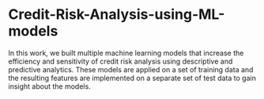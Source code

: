 # Credit-Risk-Analysis-using-ML-models
In this work, we built multiple machine learning models that increase the efficiency and sensitivity of credit risk analysis using descriptive and predictive analytics. These models are applied on a set of training data and the resulting features are implemented on a separate set of test data to gain insight about the models.
